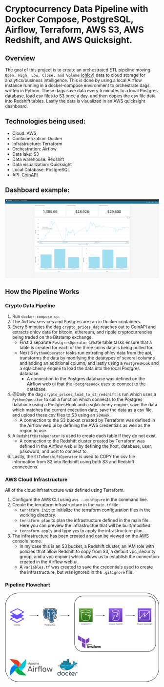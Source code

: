 # Cryptocurrency Data Pipeline with Docker Compose, PostgreSQL, Airflow, Terraform, AWS S3, AWS Redshift, and AWS Quicksight.

## Overview

The goal of this project is to create an orchestrated ETL pipeline moving `Open, High, Low, Close, and Volume` [(ohlcv)](https://docs.coinapi.io/market-data/rest-api/ohlcv) data to cloud storage for analytics/business intelligence. This is done by using a local Airflow instance running in a docker-compose environment to orchestrate dags written in Python. These dags save data every 5 minutes to a local Postgres database, load csv files to S3 once a day, and then copies the csv file data into Redshift tables. Lastly the data is visualized in an AWS quicksight dashboard.

## Technologies being used:

* Cloud: AWS
* Containerization: Docker
* Infrastructure: Terraform
* Orchestration: Airflow
* Data lake: S3
* Data warehouse: Redshift
* Data visualization: Quicksight
* Local Database: PostgreSQL
* API: [CoinAPI](https://www.coinapi.io/)

## Dashboard example:

![](images/Dashboard_Screenshot.png)

## How the Pipeline Works

### Crypto Data Pipeline

1. Run `docker-compose up`.
2. The Airflow services and Postgres are ran in Docker containers.
3. Every 5 minutes the dag `crypto_prices_dag` reaches out to CoinAPI and extracts ohlcv data for bitcoin, ethereum, and ripple cryptocurrencies being traded on the Bitstamp exchange.
    * First 3 separate `PostgresOperator` create table tasks ensure that a table is created for each of the three coins data is being pulled for.
    * Next 3 `PythonOperator` tasks run extrating ohlcv data from the api, transforms the data by modifying the datatypes of several columns and adding an additional column, and lastly using a `PostgresHook` and a sqlalchemy engine to load the data into the local Postgres database.
        * A connection to the Postgres database was defined on the Airflow web ui that the `PostgresHook` uses to connect to the database.
4. @Daily the dag `crypto_prices_load_to_s3_redshift` is run which uses a `PythonOperator` to call a function which connects to the Postgres database using a PostgresHook and a sqlalchemy engine, save the data which matches the current execution date, save the data as a csv file, and upload these csv files to S3 using an `S3Hook`.
    * A connection to the S3 bucket created by Terraform was defined in the Airflow web ui by defining the AWS credentials as well as the region to use.
5. A `RedshiftDataOperator` is used to create each table if they do not exist.
    * A connection to the Redshift cluster created by Terraform was defined in the Airflow web ui by defining the host, database, user, password, and port to connect to.
6. Lastly, the `S3ToRedshiftOperator` is used to COPY the csv file information from S3 into Redshift using both S3 and Redshift connections.


### AWS Cloud Infrastructure

All of the cloud infrastructure was defined using Terraform.

1. Configure the AWS CLI using `aws --configure` in the command line.
2. Create the terraform infrastructure in the `main.tf` file.
    * `terraform init` to initialize the terraform configuration files in the working directory.
    * `terraform plan` to plan the infrastructure defined in the main file. Here you can preview the infrastructue that will be built/modified.
    * `terraform apply` and type `yes` to apply the infrastructure plan.
3. The infrastructure has been created and can be viewed on the AWS console home.
    * In my case this is an S3 bucket, a Redshift cluster, an IAM role with policies tthat allow Redshift to copy from S3, a default vpc, security group, and a vpc enpoint which allows us to establish the connection created in the Airflow web ui.
    * A `variables.tf` was created to save the credentials used to create the infrastructure, but was ignored in the `.gitignore` file.


### Pipeline Flowchart

![](images/flow_diagram.drawio.png)

